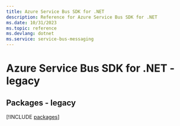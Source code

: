 ```yaml
---
title: Azure Service Bus SDK for .NET
description: Reference for Azure Service Bus SDK for .NET
ms.date: 10/31/2023
ms.topic: reference
ms.devlang: dotnet
ms.service: service-bus-messaging
---
```

# Azure Service Bus SDK for .NET - legacy
## Packages - legacy
[!INCLUDE [packages](service-bus-index.md)]